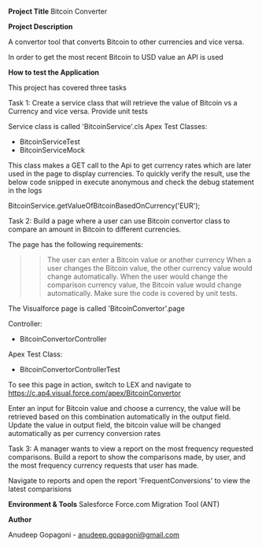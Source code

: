 **Project Title**
Bitcoin Converter

**Project Description**

A convertor tool that converts Bitcoin to other currencies and vice versa.

In order to get the most recent Bitcoin to USD value an API is used

**How to test the Application**

This project has covered three tasks 

Task 1: Create a service class that will retrieve the value of Bitcoin vs a Currency and vice versa. Provide unit
tests

Service class is called 'BitcoinService'.cls
Apex Test Classes: 
- BitcoinServiceTest
- BitcoinServiceMock

This class makes a GET call to the Api to get currency rates which are later used in the page to display currencies. To quickly verify the result, use the below code snipped in execute anonymous and check the debug statement in the logs

BitcoinService.getValueOfBitcoinBasedOnCurrency('EUR');


Task 2: Build a page where a user can use Bitcoin convertor class to compare an amount in Bitcoin to different currencies.

The page has  the following requirements:

>> The user can enter a Bitcoin value or another currency
>> When a user changes the Bitcoin value, the other currency value would change automatically.
>> When the user would change the comparison currency value, the Bitcoin value would change
automatically.
>> Make sure the code is covered by unit tests.

The Visualforce page is called 'BitcoinConvertor'.page

Controller:
- BitcoinConvertorController

Apex Test Class: 
- BitcoinConvertorControllerTest

To see this page in action, switch to LEX and navigate to https://c.ap4.visual.force.com/apex/BitcoinConvertor

Enter an input for Bitcoin value and choose a currency, the value will be retrieved based on this combination automatically in the output field. Update the value in output field, the bitcoin value will be changed automatically as per currency conversion rates


Task 3: A manager wants to view a report on the most frequency requested comparisons. Build a report to
show the comparisons made, by user, and the most frequency currency requests that user has made.

Navigate to reports and open the report 'FrequentConversions' to view the latest comparisions

**Environment & Tools**
Salesforce
Force.com Migration Tool (ANT)

**Author**

Anudeep Gopagoni - anudeep.gopagoni@gmail.com
